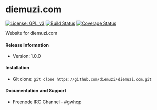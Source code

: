 # diemuzi.com

[![License: GPL v3](https://img.shields.io/badge/License-GPLv3-blue.svg)](https://www.gnu.org/licenses/gpl-3.0)
[![Build Status](https://travis-ci.com/diemuzi/diemuzi.svg?branch=master)](https://travis-ci.com/diemuzi/diemuzi.com)
[![Coverage Status](https://coveralls.io/repos/github/diemuzi/diemuzi.com/badge.svg?branch=master)](https://coveralls.io/github/diemuzi/diemuzi.com?branch=master)

Website for diemuzi.com

#### Release Information

* Version: 1.0.0

#### Installation

* Git clone: `git clone https://github.com/diemuzi/diemuzi.com.git`
    
#### Documentation and Support

* Freenode IRC Channel - #gwhcp